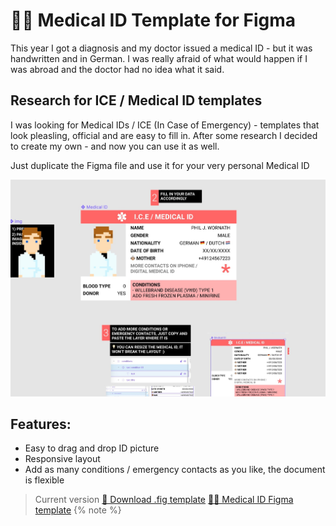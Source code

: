 # 🏥🆔 Medical ID Template for Figma

This year I got a diagnosis and my doctor issued a medical ID - but it was handwritten and in German. I was really afraid of what would happen if I was abroad and the doctor had no idea what it said.

## Research for ICE / Medical ID templates

I was looking for Medical IDs / ICE (In Case of Emergency) - templates that look pleasling, official and are easy to fill in. After some research I decided to create my own - and now you can use it as well.

Just duplicate the Figma file and use it for your very personal Medical ID

![preview picture medical id](preview.jpg)

## Features:

- Easy to drag and drop ID picture
- Responsive layout
- Add as many conditions / emergency contacts as you like, the document is flexible




>  Current version
>[🔽 Download .fig template](https://github.com/philffm/medical-id-template-figma/releases/latest/download/MedicalID.fig)
>[🏥🆔 Medical ID Figma template](https://www.figma.com/file/Y7EQF7fdC1tIhQESHPVlLF/Medical-ID-%F0%9F%8F%A5%F0%9F%86%94-Duplicate-to-your-Account-%E2%9E%A1%EF%B8%8F?node-id=0%3A1)
{% note %}
